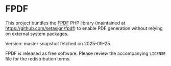 # FPDF

This project bundles the [FPDF](https://www.fpdf.org/) PHP library (maintained at
https://github.com/setasign/fpdf) to enable PDF generation without relying on external
system packages.

Version: master snapshot fetched on 2025-09-25.

FPDF is released as free software. Please review the accompanying `LICENSE` file for
the redistribution terms.

